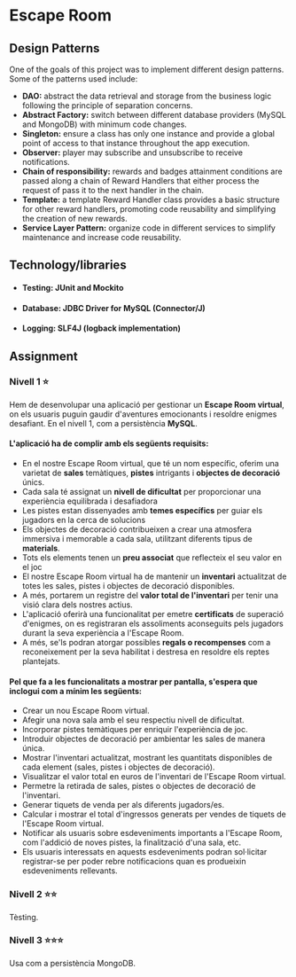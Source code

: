 # Escape Room

## Design Patterns

One of the goals of this project was to implement different design patterns. Some of the patterns used include:

- **DAO:** abstract the data retrieval and storage from the business logic following the principle of separation concerns.
- **Abstract Factory:** switch between different database providers (MySQL and MongoDB) with minimum code changes.
- **Singleton:** ensure a class has only one instance and provide a global point of access to that instance throughout the app execution.
- **Observer:** player may subscribe and unsubscribe to receive notifications.
- **Chain of responsibility:** rewards and badges attainment conditions are passed along a chain of Reward Handlers that either process the request of pass it to the next handler in the chain.
- **Template:** a template Reward Handler class provides a basic structure for other reward handlers, promoting code reusability and simplifying the creation of new rewards.
- **Service Layer Pattern:** organize code in different services to simplify maintenance and increase code reusability.

## Technology/libraries

- #### Testing: JUnit and Mockito
- #### Database: JDBC Driver for MySQL (Connector/J)
- #### Logging: SLF4J (logback implementation)

## Assignment

### Nivell 1 ⭐

Hem de desenvolupar una aplicació per gestionar un **Escape Room virtual**, on els usuaris puguin gaudir d'aventures emocionants i resoldre enigmes desafiant. En el nivell 1, com a persistència **MySQL**.

#### L'aplicació ha de complir amb els següents requisits:

- En el nostre Escape Room virtual, que té un nom específic, oferim una varietat de **sales** temàtiques, **pistes** intrigants i **objectes de decoració** únics.
- Cada sala té assignat un **nivell de dificultat** per proporcionar una experiència equilibrada i desafiadora
- Les pistes estan dissenyades amb **temes específics** per guiar els jugadors en la cerca de solucions
- Els objectes de decoració contribueixen a crear una atmosfera immersiva i memorable a cada sala, utilitzant diferents tipus de **materials**.
- Tots els elements tenen un **preu associat** que reflecteix el seu valor en el joc
- El nostre Escape Room virtual ha de mantenir un **inventari** actualitzat de totes les sales, pistes i objectes de decoració disponibles.
- A més, portarem un registre del **valor total de l'inventari** per tenir una visió clara dels nostres actius.
- L'aplicació oferirà una funcionalitat per emetre **certificats** de superació d'enigmes, on es registraran els assoliments aconseguits pels jugadors durant la seva experiència a l'Escape Room.
- A més, se'ls podran atorgar possibles **regals o recompenses** com a reconeixement per la seva habilitat i destresa en resoldre els reptes plantejats.

#### Pel que fa a les funcionalitats a mostrar per pantalla, s'espera que inclogui com a mínim les següents:

- Crear un nou Escape Room virtual.
- Afegir una nova sala amb el seu respectiu nivell de dificultat.
- Incorporar pistes temàtiques per enriquir l'experiència de joc.
- Introduir objectes de decoració per ambientar les sales de manera única.
- Mostrar l'inventari actualitzat, mostrant les quantitats disponibles de cada element (sales, pistes i objectes de decoració).
- Visualitzar el valor total en euros de l'inventari de l'Escape Room virtual.
- Permetre la retirada de sales, pistes o objectes de decoració de l'inventari.
- Generar tiquets de venda per als diferents jugadors/es.
- Calcular i mostrar el total d'ingressos generats per vendes de tiquets de l'Escape Room virtual.
- Notificar als usuaris sobre esdeveniments importants a l'Escape Room, com l'addició de noves pistes, la finalització d'una sala, etc.
- Els usuaris interessats en aquests esdeveniments podran sol·licitar registrar-se per poder rebre notificacions quan es produeixin esdeveniments rellevants.

### Nivell 2 ⭐⭐

Tèsting.

### Nivell 3 ⭐⭐⭐

Usa com a persistència MongoDB.
